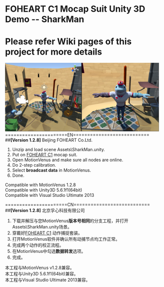 # FOHEART C1 Mocap Suit Unity 3D Demo -- SharkMan
# Please refer Wiki pages of this project for more details
![MainThumb](https://raw.githubusercontent.com/FOHEART/U3D_Demo_SharkMan/master/Assets/Thumbnail/SharkMan.png)
======================EN===========================<br>
##**[Version 1.2.8]**
Beijing FOHEART Co.Ltd.<br>
1. Unzip and load scene Assets\SharkMan.unity.
2. Put on [FOHEART C1](http://www.foheart.com/) mocap suit.
3. Open MotionVenus and make sure all nodes are online.
4. Do 2-step calibration.
5. Select **broadcast data** in MotionVenus.
6. Done.

Compatible with MotionVenus 1.2.8<br>
Compatible with Unity3D 5.6.1f1(64bit)<br>
Compatible with Visual Studio Ultimate 2013<br>

======================CN===========================<br>
##**[Version 1.2.8]**
北京孚心科技有限公司<br>
1. 下载并解压与您MotionVenus**版本号相同**的分支工程，并打开Assets\SharkMan.unity场景。
2. 穿戴好[FOHEART C1](http://www.foheart.com/) 动作捕捉套装。
3. 打开MotionVenus软件并确认所有动捕节点均工作正常。
4. 完成两个动作的校正流程。
5. 在MotionVenus中勾选**数据转发**选项。
6. 完成。

本工程与MotionVenus v1.2.8兼容。<br>
本工程与Unity3D 5.6.1f1(64bit)兼容。<br>
本工程与Visual Studio Ultimate 2013兼容。<br>